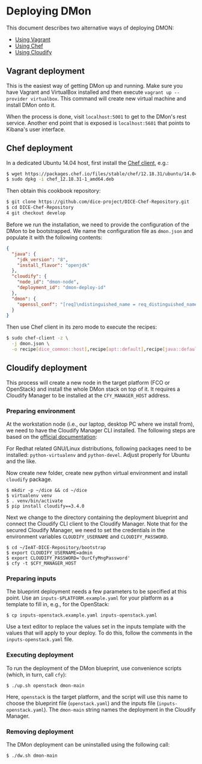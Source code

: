 Deploying DMon
==================

This document describes two alternative ways of deploying DMON:

* [Using Vagrant](#vagrant-deployment)
* [Using Chef](#chef-deployment)
* [Using Cloudify](#cloudify-deployment)


Vagrant deployment
------------------

This is the easiest way of getting DMon up and running. Make sure you have
Vagrant and VirtualBox installed and then execute
`vagrant up --provider virtualbox`. This command will create new virtual
machine and install DMon onto it.

When the process is done, visit `localhost:5001` to get to the DMon's rest
service. Another end point that is exposed is `localhost:5601` that points to
Kibana's user interface.


Chef deployment
---------------

In a dedicated Ubuntu 14.04 host, first install the
[Chef client](https://downloads.chef.io/chef#ubuntu), e.g.:

```bash
$ wget https://packages.chef.io/files/stable/chef/12.18.31/ubuntu/14.04/chef_12.18.31-1_amd64.deb
$ sudo dpkg -i chef_12.18.31-1_amd64.deb
```

Then obtain this cookbook repository:

```bash
$ git clone https://github.com/dice-project/DICE-Chef-Repository.git
$ cd DICE-Chef-Repository
4 git checkout develop
```

Before we run the installation, we need to provide the configuration of the
DMon to be bootstrapped. We name the configuration file as `dmon.json` and
populate it with the following contents:

```json
{
  "java": {
    "jdk_version": "8",
    "install_flavor": "openjdk"
  },
  "cloudify": {
    "node_id": "dmon-node",
    "deployment_id": "dmon-deploy-id"
  },
  "dmon": {
    "openssl_conf": "[req]\ndistinguished_name = req_distinguished_name\nx509_extensions = v3_req\nprompt = no\n[req_distinguished_name]\nC = SL\nST = Slovenia\nL =  Ljubljana\nO = Xlab\nCN = *\n[v3_req]\nsubjectKeyIdentifier = hash\nauthorityKeyIdentifier = keyid,issuer\nbasicConstraints = CA:TRUE\nsubjectAltName = IP:0.0.0.0\n[v3_ca]\nkeyUsage = digitalSignature, keyEncipherment\nsubjectAltName = IP:0.0.0.0\n"
  }
}
```

Then use Chef client in its zero mode to execute the recipes:

```bash
$ sudo chef-client -z \
  -j dmon.json \
  -o recipe[dice_common::host],recipe[apt::default],recipe[java::default],recipe[dmon::default],recipe[dmon::elasticsearch],recipe[dmon::kibana],recipe[dmon::logstash]
```


Cloudify deployment
-------------------

This process will create a new node in the target platform (FCO or OpenStack)
and install the whole DMon stack on top of it. It requires a Cloudify Manager
to be installed at the `CFY_MANAGER_HOST` address.

### Preparing environment

At the workstation node (i.e., our laptop, desktop PC where we install from),
we need to have the Cloudify Manager CLI installed. The following steps
are based on the [official documentation][CloudifyManagerBootstrap]:

For Redhat related GNU/Linux distributions, following packages need to be
installed: `python-virtualenv` and `python-devel`. Adjust properly for
Ubuntu and the like.

Now create new folder, create new python virtual environment and install
`cloudify` package.

    $ mkdir -p ~/dice && cd ~/dice
    $ virtualenv venv
    $ . venv/bin/activate
    $ pip install cloudify==3.4.0

Next we change to the directory containing the deployment blueprint and
connect the Cloudify CLI client to the Cloudify Manager. Note that
for the secured Cloudify Manager, we need to set the credentials in the
environment variables `CLOUDIFY_USERNAME` and `CLOUDIFY_PASSWORD`.

    $ cd ~/IeAT-DICE-Repository/bootstrap
    $ export CLOUDIFY_USERNAME=admin
    $ export CLOUDIFY_PASSWORD='OurCfyMngPassword'
    $ cfy -t $CFY_MANAGER_HOST

[CloudifyManagerBootstrap]:http://docs.getcloudify.org/3.4.0/manager/bootstrapping/

### Preparing inputs

The blueprint deployment needs a few parameters to be specified at this point.
Use an `inputs-$PLATFORM.example.yaml` for your platform as a template to fill
in, e.g., for the OpenStack:

    $ cp inputs-openstack.example.yaml inputs-openstack.yaml

Use a text editor to replace the values set in the inputs template with the
values that will apply to your deploy. To do this, follow the comments in the
`inputs-openstack.yaml` file.

### Executing deployment

To run the deployment of the DMon blueprint, use convenience scripts (which, in
turn, call `cfy`):

    $ ./up.sh openstack dmon-main

Here, `openstack` is the target platform, and the script will use this name to
choose the blueprint file (`openstack.yaml`) and the inputs file
(`inputs-openstack.yaml`). The `dmon-main` string names the deployment in the
Cloudify Manager.

### Removing deployment

The DMon deployment can be uninstalled using the following call:

    $ ./dw.sh dmon-main
